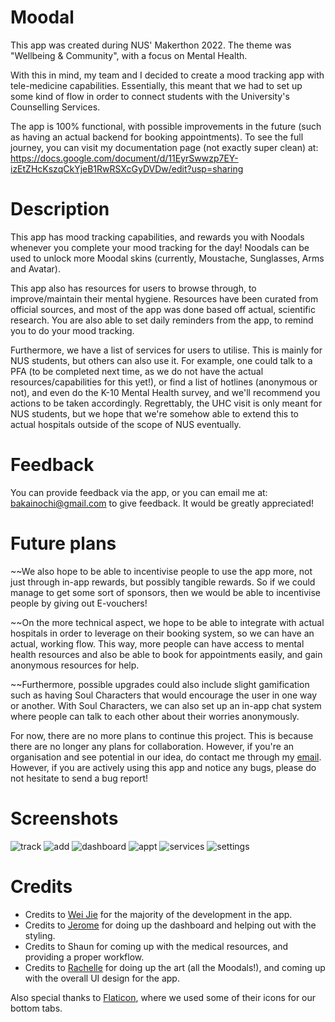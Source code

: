 # Moodal

This app was created during NUS' Makerthon 2022. The theme was "Wellbeing & Community", with a focus on Mental Health.

With this in mind, my team and I decided to create a mood tracking app with tele-medicine capabilities. Essentially, this meant that we had to set up some kind of flow in order to connect students with the University's Counselling Services.

The app is 100% functional, with possible improvements in the future (such as having an actual backend for booking appointments). To see the full journey, you can visit my documentation page (not exactly super clean) at: https://docs.google.com/document/d/11EyrSwwzp7EY-izEtZHcKszqCkYjeB1RwRSXcGyDVDw/edit?usp=sharing


# Description
This app has mood tracking capabilities, and rewards you with Noodals whenever you complete your mood tracking for the day!
Noodals can be used to unlock more Moodal skins (currently, Moustache, Sunglasses, Arms and Avatar).

This app also has resources for users to browse through, to improve/maintain their mental hygiene. Resources have been curated from official sources, and most of the app was done based off actual, scientific research.
You are also able to set daily reminders from the app, to remind you to do your mood tracking.

Furthermore, we have a list of services for users to utilise. This is mainly for NUS students, but others can also use it. 
For example, one could talk to a PFA (to be completed next time, as we do not have the actual resources/capabilities for this yet!), or find a list of hotlines (anonymous or not), and even do the K-10 Mental Health survey, and we'll recommend you actions to be taken accordingly. Regrettably, the UHC visit is only meant for NUS students, but we hope that we're somehow able to extend this to actual hospitals outside of the scope of NUS eventually.


# Feedback
You can provide feedback via the app, or you can email me at: bakainochi@gmail.com to give feedback. It would be greatly appreciated!


# Future plans
~~We also hope to be able to incentivise people to use the app more, not just through in-app rewards, but possibly tangible rewards. So if we could manage to get some sort of sponsors, then we would be able to incentivise people by giving out E-vouchers!

~~On the more technical aspect, we hope to be able to integrate with actual hospitals in order to leverage on their booking system, so we can have an actual, working flow. This way, more people can have access to mental health resources and also be able to book for appointments easily, and gain anonymous resources for help.

~~Furthermore, possible upgrades could also include slight gamification such as having Soul Characters that would encourage the user in one way or another. With Soul Characters, we can also set up an in-app chat system where people can talk to each other about their worries anonymously.

For now, there are no more plans to continue this project. This is because there are no longer any plans for collaboration. However, if you're an organisation and see potential in our idea, do contact me through my [email](mailto:98lawweijie@gmail.com).
  However, if you are actively using this app and notice any bugs, please do not hesitate to send a bug report!

# Screenshots
![track](https://play-lh.googleusercontent.com/fSNnBYp5uk69izqg0EUF1xaeC9Tb75hASOiOKQujyfZRO34ZyHC3RpElJqk_HoMOa6M=w720-h310-rw "Mood Tracker")
![add](https://play-lh.googleusercontent.com/OO9KSTA5aFCxUJflMvoY0--B0C3hNTewzhCqD06XyCHs4AqGCivWoouPQM0aVxXr73J8=w720-h310-rw "Mood Adding")
![dashboard](https://play-lh.googleusercontent.com/r7MIqZUhsQSZzJoDsQ-ArudhGFhC86JWjNnRaPp7cnMjWJs9xdK_iV8R5Ell3AMyLQ=w720-h310-rw "Dashboard")
![appt](https://play-lh.googleusercontent.com/cmN8Kau355Fr8PJeCOWzCLQQODSDUDHi9VnVmZW9aQOwiTnU_mAUkK5MmPI2DCAqFfbs=w720-h310-rw "PFA Appointment")
![services](https://play-lh.googleusercontent.com/VStTnHPMuG-u2_yYaPRpdv13Z5HUsV5qUyWxAfk-UJNjUnxKM1cmrtIgzvOneLXc608=w720-h310-rw "Services")
![settings](https://play-lh.googleusercontent.com/xGXoDDr9H2SLa5jxUVRFxJJlWFujhlQjoRDtyYv0C3dW9Xri3CnCCbIhrZj3QuAwwQ=w720-h310-rw "Settings")

# Credits
- Credits to [Wei Jie](https://github.com/bakano98) for the majority of the development in the app.
- Credits to [Jerome](https://github.com/jerome-neo) for doing up the dashboard and helping out with the styling.
- Credits to Shaun for coming up with the medical resources, and providing a proper workflow.
- Credits to [Rachelle](https://www.instagram.com/sansandandan/) for doing up the art (all the Moodals!), and coming up with the overall UI design for the app.

Also special thanks to [Flaticon](https://www.flaticon.com/), where we used some of their icons for our bottom tabs.
